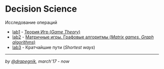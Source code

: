 # Decision Science
Исследование операций

* [lab1](https://github.com/Drapegnik/bsu/tree/master/decision-science/lab1) - [Теория Игр (*Game Theory*)](https://drapegnik.github.io/bsu/decision-science/lab1/lab1.pdf)
* [lab2](https://github.com/Drapegnik/bsu/tree/master/decision-science/lab2) - [Матричные игры. Графовые алгоритмы (*Matrix games. Graph algorithms*)](https://drapegnik.github.io/bsu/decision-science/lab2/lab2.pdf)
* [lab3](https://github.com/Drapegnik/bsu/tree/master/decision-science/lab3) - Кратчайшие пути (*Shortest ways*)

***

*by [@drapegnik](https://github.com/Drapegnik), march'17 - now*